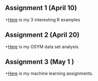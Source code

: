 ## Assignment 1 (April 10)

+[Here](https://boun-etm58d.github.io/pj-Tayfungumus/homework_1.html) is my 3 interesting R examples


## Assignment 2 (April 20)

+[Here](https://boun-etm58d.github.io/pj-Tayfungumus/OSYM_homework.html) is my OSYM data set analysis.


## Assignment 3 (May 1 )

+[Here](https://boun-etm58d.github.io/pj-Tayfungumus/ML-homework.html) is my machine learning assignments.